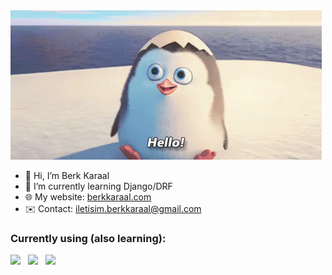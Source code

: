 <img src="penguin-hello.gif" >

- :wave: Hi, I’m Berk Karaal
- 🌱 I’m currently learning Django/DRF
- 🌐 My website: [berkkaraal.com](https://berkkaraal.com)
- ✉️ Contact: <iletisim.berkkaraal@gmail.com>

### Currently using (also learning):
<img src="https://img.shields.io/badge/Python-FFD43B?style=for-the-badge&logo=python&logoColor=blue"/>&nbsp;&nbsp;
<img src="https://img.shields.io/badge/Django-092E20?style=for-the-badge&logo=django&logoColor=green"/>&nbsp;&nbsp;
<img src="https://img.shields.io/badge/django%20rest-ff1709?style=for-the-badge&logo=django&logoColor=white"/>&nbsp;&nbsp;